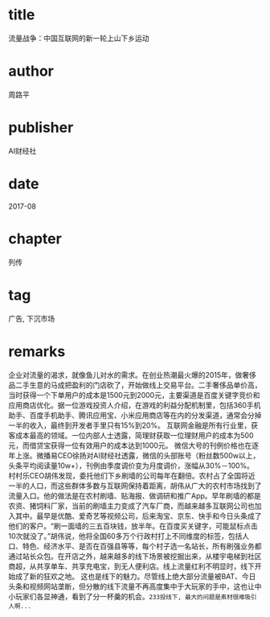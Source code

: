 # title
流量战争：中国互联网的新一轮上山下乡运动

# author
周路平

# publisher
AI财经社

# date
2017-08

# chapter
列传

# tag
广告, 下沉市场

# remarks
企业对流量的渴求，就像鱼儿对水的需求。在创业热潮最火爆的2015年，做奢侈品二手生意的马成把盈利的门店砍了，开始做线上交易平台。二手奢侈品单价高，当时获得一个下单用户的成本是1500元到2000元，主要渠道是百度关键字竞价和应用商店优化。据一位游戏投资人介绍，在游戏的利益分配机制里，包括360手机助手、百度手机助手、腾讯应用宝、小米应用商店等在内的分发渠道，通常会分掉一半的收入，最终到开发者手里只有15%到20%。 互联网金融是所有行业里，获客成本最高的领域。一位内部人士透露，简理财获取一位理财用户的成本为500元，而借贷宝获得一位有效用户的成本达到1000元。 微信大号的刊例价格也在逐年上涨。微播易CEO徐扬对AI财经社透露，微信的头部账号（粉丝数500w以上，头条平均阅读量10w+），刊例由季度调价变为月度调价，涨幅从30%－100%。 村村乐CEO胡伟发现，委托他们下乡刷墙的公司每年在翻倍。农村占了全国将近一半的人口，而这些群体多数与互联网保持着距离，胡伟从广大的农村市场找到了流量入口。他的做法是在农村刷墙、贴海报、做调研和推广App。早年刷墙的都是农资、猪饲料厂家，当前的刷墙主力变成了汽车厂商，而越来越多互联网公司也加入其中。最早是优酷、爱奇艺等视频公司，后来淘宝、京东、快手和今日头条成了他们的客户。“刷一面墙的三五百块钱，放半年。在百度买关键字，可能鼠标点击10次就没了。”胡伟说，他将全国60多万个行政村打上不同维度的标签，包括人口、特色、经济水平、是否在百强县等等，每个村子选一名站长，所有刷强业务都通过站长众包。在开店之外，越来越多的线下场景被挖掘出来，从楼宇电梯到社区商超，从共享单车、共享充电宝，到无人便利店。线上流量红利不明显时，线下开始成了新的狂欢之地。 这也是线下的魅力。尽管线上绝大部分流量被BAT、今日头条和视频网站垄断，但分散的线下流量不再高度集中于大玩家的手中，这也让中小玩家们各显神通，看到了分一杯羹的机会。`233投线下, 最大的问题是素材很难吸引人啊...`

